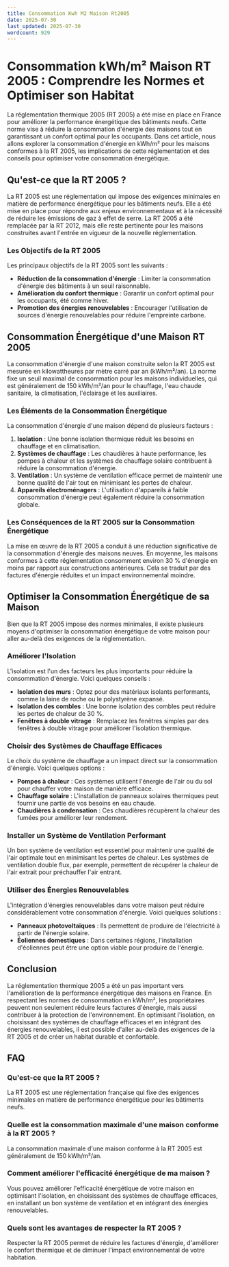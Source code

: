 ```yaml
---
title: Consommation Kwh M2 Maison Rt2005
date: 2025-07-30
last_updated: 2025-07-30
wordcount: 929
---
```


# Consommation kWh/m² Maison RT 2005 : Comprendre les Normes et Optimiser son Habitat

La réglementation thermique 2005 (RT 2005) a été mise en place en France pour améliorer la performance énergétique des bâtiments neufs. Cette norme vise à réduire la consommation d'énergie des maisons tout en garantissant un confort optimal pour les occupants. Dans cet article, nous allons explorer la consommation d'énergie en kWh/m² pour les maisons conformes à la RT 2005, les implications de cette réglementation et des conseils pour optimiser votre consommation énergétique.

## Qu'est-ce que la RT 2005 ?

La RT 2005 est une réglementation qui impose des exigences minimales en matière de performance énergétique pour les bâtiments neufs. Elle a été mise en place pour répondre aux enjeux environnementaux et à la nécessité de réduire les émissions de gaz à effet de serre. La RT 2005 a été remplacée par la RT 2012, mais elle reste pertinente pour les maisons construites avant l'entrée en vigueur de la nouvelle réglementation.

### Les Objectifs de la RT 2005

Les principaux objectifs de la RT 2005 sont les suivants :

- **Réduction de la consommation d'énergie** : Limiter la consommation d'énergie des bâtiments à un seuil raisonnable.
- **Amélioration du confort thermique** : Garantir un confort optimal pour les occupants, été comme hiver.
- **Promotion des énergies renouvelables** : Encourager l'utilisation de sources d'énergie renouvelables pour réduire l'empreinte carbone.

## Consommation Énergétique d'une Maison RT 2005

La consommation d'énergie d'une maison construite selon la RT 2005 est mesurée en kilowattheures par mètre carré par an (kWh/m²/an). La norme fixe un seuil maximal de consommation pour les maisons individuelles, qui est généralement de 150 kWh/m²/an pour le chauffage, l'eau chaude sanitaire, la climatisation, l'éclairage et les auxiliaires.

### Les Éléments de la Consommation Énergétique

La consommation d'énergie d'une maison dépend de plusieurs facteurs :

1. **Isolation** : Une bonne isolation thermique réduit les besoins en chauffage et en climatisation.
2. **Systèmes de chauffage** : Les chaudières à haute performance, les pompes à chaleur et les systèmes de chauffage solaire contribuent à réduire la consommation d'énergie.
3. **Ventilation** : Un système de ventilation efficace permet de maintenir une bonne qualité de l'air tout en minimisant les pertes de chaleur.
4. **Appareils électroménagers** : L'utilisation d'appareils à faible consommation d'énergie peut également réduire la consommation globale.

### Les Conséquences de la RT 2005 sur la Consommation Énergétique

La mise en œuvre de la RT 2005 a conduit à une réduction significative de la consommation d'énergie des maisons neuves. En moyenne, les maisons conformes à cette réglementation consomment environ 30 % d'énergie en moins par rapport aux constructions antérieures. Cela se traduit par des factures d'énergie réduites et un impact environnemental moindre.

## Optimiser la Consommation Énergétique de sa Maison

Bien que la RT 2005 impose des normes minimales, il existe plusieurs moyens d'optimiser la consommation énergétique de votre maison pour aller au-delà des exigences de la réglementation.

### Améliorer l'Isolation

L'isolation est l'un des facteurs les plus importants pour réduire la consommation d'énergie. Voici quelques conseils :

- **Isolation des murs** : Optez pour des matériaux isolants performants, comme la laine de roche ou le polystyrène expansé.
- **Isolation des combles** : Une bonne isolation des combles peut réduire les pertes de chaleur de 30 %.
- **Fenêtres à double vitrage** : Remplacez les fenêtres simples par des fenêtres à double vitrage pour améliorer l'isolation thermique.

### Choisir des Systèmes de Chauffage Efficaces

Le choix du système de chauffage a un impact direct sur la consommation d'énergie. Voici quelques options :

- **Pompes à chaleur** : Ces systèmes utilisent l'énergie de l'air ou du sol pour chauffer votre maison de manière efficace.
- **Chauffage solaire** : L'installation de panneaux solaires thermiques peut fournir une partie de vos besoins en eau chaude.
- **Chaudières à condensation** : Ces chaudières récupèrent la chaleur des fumées pour améliorer leur rendement.

### Installer un Système de Ventilation Performant

Un bon système de ventilation est essentiel pour maintenir une qualité de l'air optimale tout en minimisant les pertes de chaleur. Les systèmes de ventilation double flux, par exemple, permettent de récupérer la chaleur de l'air extrait pour préchauffer l'air entrant.

### Utiliser des Énergies Renouvelables

L'intégration d'énergies renouvelables dans votre maison peut réduire considérablement votre consommation d'énergie. Voici quelques solutions :

- **Panneaux photovoltaïques** : Ils permettent de produire de l'électricité à partir de l'énergie solaire.
- **Éoliennes domestiques** : Dans certaines régions, l'installation d'éoliennes peut être une option viable pour produire de l'énergie.

## Conclusion

La réglementation thermique 2005 a été un pas important vers l'amélioration de la performance énergétique des maisons en France. En respectant les normes de consommation en kWh/m², les propriétaires peuvent non seulement réduire leurs factures d'énergie, mais aussi contribuer à la protection de l'environnement. En optimisant l'isolation, en choisissant des systèmes de chauffage efficaces et en intégrant des énergies renouvelables, il est possible d'aller au-delà des exigences de la RT 2005 et de créer un habitat durable et confortable.

## FAQ

### Qu'est-ce que la RT 2005 ?

La RT 2005 est une réglementation française qui fixe des exigences minimales en matière de performance énergétique pour les bâtiments neufs.

### Quelle est la consommation maximale d'une maison conforme à la RT 2005 ?

La consommation maximale d'une maison conforme à la RT 2005 est généralement de 150 kWh/m²/an.

### Comment améliorer l'efficacité énergétique de ma maison ?

Vous pouvez améliorer l'efficacité énergétique de votre maison en optimisant l'isolation, en choisissant des systèmes de chauffage efficaces, en installant un bon système de ventilation et en intégrant des énergies renouvelables.

### Quels sont les avantages de respecter la RT 2005 ?

Respecter la RT 2005 permet de réduire les factures d'énergie, d'améliorer le confort thermique et de diminuer l'impact environnemental de votre habitation.